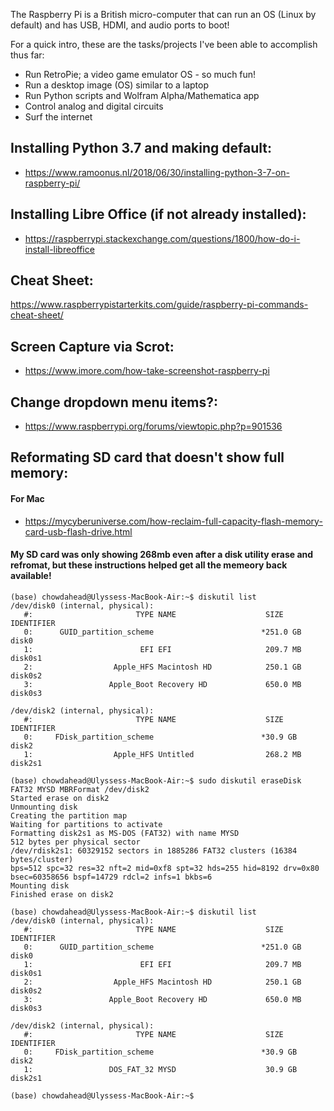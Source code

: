 The Raspberry Pi is a British micro-computer that can run an OS (Linux by default) and has USB, HDMI, and audio ports to boot! 

For a quick intro, these are the tasks/projects I've been able to accomplish thus far:
* Run RetroPie; a video game emulator OS - so much fun!
* Run a desktop image (OS) similar to a laptop
* Run Python scripts and Wolfram Alpha/Mathematica app
* Control analog and digital circuits
* Surf the internet


## Installing Python 3.7 and making default:
* https://www.ramoonus.nl/2018/06/30/installing-python-3-7-on-raspberry-pi/

## Installing Libre Office (if not already installed):
* https://raspberrypi.stackexchange.com/questions/1800/how-do-i-install-libreoffice

## Cheat Sheet:
https://www.raspberrypistarterkits.com/guide/raspberry-pi-commands-cheat-sheet/

## Screen Capture via Scrot:
* https://www.imore.com/how-take-screenshot-raspberry-pi

## Change dropdown menu items?:
* https://www.raspberrypi.org/forums/viewtopic.php?p=901536

## Reformating SD card that doesn't show full memory:
#### For Mac 
* https://mycyberuniverse.com/how-reclaim-full-capacity-flash-memory-card-usb-flash-drive.html

#### My SD card was only showing 268mb even after a disk utility erase and refromat, but these instructions helped get all the memeory back available!
```
(base) chowdahead@Ulyssess-MacBook-Air:~$ diskutil list
/dev/disk0 (internal, physical):
   #:                       TYPE NAME                    SIZE       IDENTIFIER
   0:      GUID_partition_scheme                        *251.0 GB   disk0
   1:                        EFI EFI                     209.7 MB   disk0s1
   2:                  Apple_HFS Macintosh HD            250.1 GB   disk0s2
   3:                 Apple_Boot Recovery HD             650.0 MB   disk0s3

/dev/disk2 (internal, physical):
   #:                       TYPE NAME                    SIZE       IDENTIFIER
   0:     FDisk_partition_scheme                        *30.9 GB    disk2
   1:                  Apple_HFS Untitled                268.2 MB   disk2s1

(base) chowdahead@Ulyssess-MacBook-Air:~$ sudo diskutil eraseDisk FAT32 MYSD MBRFormat /dev/disk2
Started erase on disk2
Unmounting disk
Creating the partition map
Waiting for partitions to activate
Formatting disk2s1 as MS-DOS (FAT32) with name MYSD
512 bytes per physical sector
/dev/rdisk2s1: 60329152 sectors in 1885286 FAT32 clusters (16384 bytes/cluster)
bps=512 spc=32 res=32 nft=2 mid=0xf8 spt=32 hds=255 hid=8192 drv=0x80 bsec=60358656 bspf=14729 rdcl=2 infs=1 bkbs=6
Mounting disk
Finished erase on disk2

(base) chowdahead@Ulyssess-MacBook-Air:~$ diskutil list
/dev/disk0 (internal, physical):
   #:                       TYPE NAME                    SIZE       IDENTIFIER
   0:      GUID_partition_scheme                        *251.0 GB   disk0
   1:                        EFI EFI                     209.7 MB   disk0s1
   2:                  Apple_HFS Macintosh HD            250.1 GB   disk0s2
   3:                 Apple_Boot Recovery HD             650.0 MB   disk0s3

/dev/disk2 (internal, physical):
   #:                       TYPE NAME                    SIZE       IDENTIFIER
   0:     FDisk_partition_scheme                        *30.9 GB    disk2
   1:                 DOS_FAT_32 MYSD                    30.9 GB    disk2s1

(base) chowdahead@Ulyssess-MacBook-Air:~$ 

```
